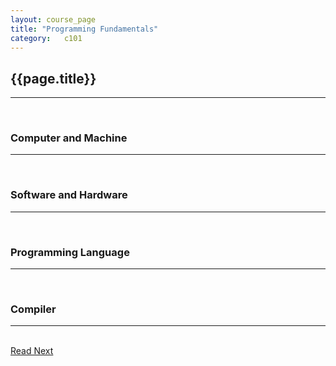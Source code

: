 ```yaml
---
layout: course_page
title: "Programming Fundamentals"
category:	c101
---
```

<h2 id="programming-fundamentals" class="clay">{{page.title}}</h2>
<hr class="large orange" />
<ul id="agenda"></ul>

<br/>
<h3 id="computer-and-machine" class="clay">Computer and Machine</h3>
<hr class="large orange" />

<br/>
<h3 id="software-and-hardware" class="clay">Software and Hardware</h3>
<hr class="large orange" />

<br/>
<h3 id="programming-language" class="clay">Programming Language</h3>
<hr class="large orange" />

<br/>
<h3 id="compiler" class="clay">Compiler</h3>
<hr class="large orange" />

<br/>
<a class="btn btn-default" href="{% post_url /courses/c101/2014-01-29-c101-history-of-c %}">Read Next</a>